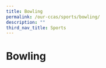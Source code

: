 ```yaml
---
title: Bowling
permalink: /our-ccas/sports/bowling/
description: ""
third_nav_title: Sports
---
```

# **Bowling**